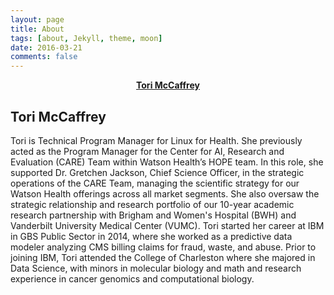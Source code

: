 ```yaml
---
layout: page
title: About
tags: [about, Jekyll, theme, moon]
date: 2016-03-21
comments: false
---
```

    
<center><a href="https://torimcc.github.io/"><b>Tori McCaffrey</b></a></center>

<!--<center><a href="http://taylantatli.github.io/Moon"><b>Moon</b></a> is a minimal, one column jekyll theme.</center>-->

## Tori McCaffrey
Tori is Technical Program Manager for Linux for Health. She previously acted as the Program Manager for the Center for AI, Research and Evaluation (CARE) Team within Watson Health’s HOPE team. In this role, she supported Dr. Gretchen Jackson, Chief Science Officer, in the strategic operations of the CARE Team, managing the scientific strategy for our Watson Health offerings across all market segments. She also oversaw the strategic relationship and research portfolio of our 10-year academic research partnership with Brigham and Women's Hospital (BWH) and Vanderbilt University Medical Center (VUMC). Tori started her career at IBM in GBS Public Sector in 2014, where she worked as a predictive data modeler analyzing CMS billing claims for fraud, waste, and abuse. Prior to joining IBM, Tori attended the College of Charleston where she majored in Data Science, with minors in molecular biology and math and research experience in cancer genomics and computational biology.

<!--
## Preview

{% capture images %}
    https://cloud.githubusercontent.com/assets/754514/14509720/61c61058-01d6-11e6-93ab-0918515ecd56.png
    https://cloud.githubusercontent.com/assets/754514/14509716/61ac6c8e-01d6-11e6-879f-8308883de790.png
{% endcapture %}
{% include gallery images=images caption="Screenshots of Moon Theme" cols=2 %}

See a [live version of Moon](http://taylantatli.github.io/Moon) hosted on GitHub.

## Getting Started

To learn how to install and use this theme check out the [Setup Guide](http://taylantatli.me/Moon/moon-theme/) for more information.
      
[Install Moon](https://github.com/TaylanTatli/Moon){: .btn}
-->
